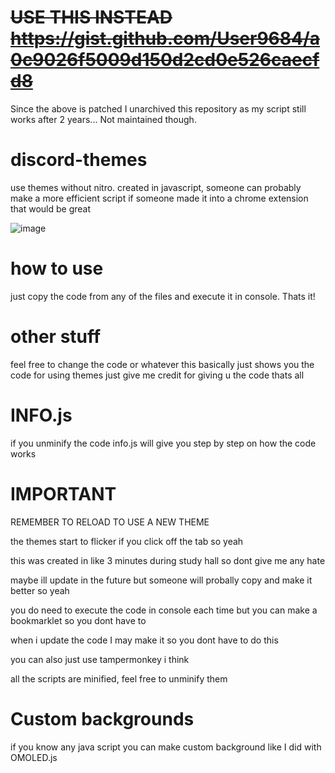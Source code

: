 # ~~USE THIS INSTEAD https://gist.github.com/User9684/a0c9026f5009d150d2cd0e526caecfd8~~
Since the above is patched I unarchived this repository as my script still works after 2 years... Not maintained though.

# discord-themes
use themes without nitro. created in javascript, someone can probably make a more efficient script
if someone made it into a chrome extension that would be great

![image](https://user-images.githubusercontent.com/72956230/226078311-a899089c-771b-4005-9de5-4c2c2d7418a1.png)

# how to use
just copy the code from any of the files and execute it in console. Thats it!

# other stuff
feel free to change the code or whatever this basically just shows you the code for using themes just give me credit for giving u the code thats all

# INFO.js
if you unminify the code info.js will give you step by step on how the code works

# IMPORTANT
REMEMBER TO RELOAD TO USE A NEW THEME

the themes start to flicker if you click off the tab so yeah

this was created in like 3 minutes during study hall so dont give me any hate

maybe ill update in the future but someone will probally copy and make it better so yeah

you do need to execute the code in console each time but you can make a bookmarklet so you dont have to

when i update the code I may make it so you dont have to do this

you can also just use tampermonkey i think

all the scripts are minified, feel free to unminify them

# Custom backgrounds
if you know any java script you can make custom background like I did with OMOLED.js


